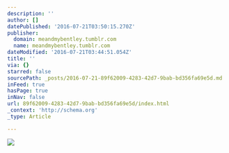 ```yaml
---
description: ''
author: []
datePublished: '2016-07-21T03:50:15.270Z'
publisher:
  domain: meandmybentley.tumblr.com
  name: meandmybentley.tumblr.com
dateModified: '2016-07-21T03:44:51.054Z'
title: ''
via: {}
starred: false
sourcePath: _posts/2016-07-21-89f62009-4283-42d7-9bab-bd356fa69e5d.md
inFeed: true
hasPage: true
inNav: false
url: 89f62009-4283-42d7-9bab-bd356fa69e5d/index.html
_context: 'http://schema.org'
_type: Article

---
```

![](http://65.media.tumblr.com/tumblr_lw2o9v0WXq1qk9hrqo1_500.jpg)